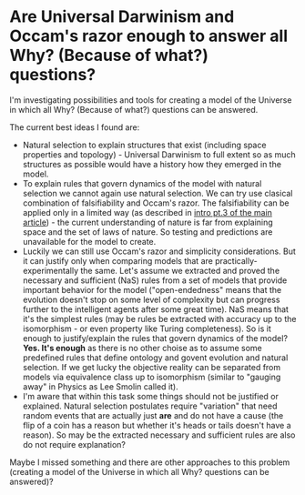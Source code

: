 # Are Universal Darwinism and Occam's razor enough to answer all Why? (Because of what?) questions?

I'm investigating possibilities and tools for creating a model of the Universe in which all Why? (Because of what?) questions can be answered.

The current best ideas I found are:

* Natural selection to explain structures that exist (including space properties and topology) - Universal Darwinism to full extent so as much structures as possible would have a history how they emerged in the model.
* To explain rules that govern dynamics of the model with natural selection we cannot again use natural selection. We can try use clasical combination of falsifiability and Occam's razor. The falsifiability can be applied only in a limited way (as described in [intro pt.3 of the main article](../README.md#intro-pt3-justification-and-best-tools)) - the current understanding of nature is far from explaining space and the set of laws of nature. So testing and predictions are unavailable for the model to create.
* Luckily we can still use Occam's razor and simplicity considerations. But it can justify only when comparing models that are practically-experimentally the same. Let's assume we extracted and proved the necessary and sufficient (NaS) rules from a set of models that provide important behavior for the model ("open-endedness" means that the evolution doesn't stop on some level of complexity but can progress further to the intelligent agents after some great time). NaS means that it's the simplest rules (may be rules be extracted with accuracy up to the isomorphism - or even property like Turing completeness). So is it enough to justify/explain the rules that govern dynamics of the model? **Yes. It's enough** as there is no other choise as to assume some predefined rules that define ontology and govent evolution and natural selection. If we get lucky the objective reality can be separated from models via equivalence class up to isomorphism (similar to "gauging away" in Physics as Lee Smolin called it).
* I'm aware that within this task some things should not be justified or explained. Natural selection postulates require "variation" that need random events that are actually just **are** and do not have a cause (the flip of a coin has a reason but whether it's heads or tails doesn't have a reason). So may be the extracted necessary and sufficient rules are also do not require explanation?

Maybe I missed something and there are other approaches to this problem (creating a model of the Universe in which all Why? questions can be answered)?
